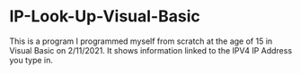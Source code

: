 # IP-Look-Up-Visual-Basic
This is a program I programmed myself from scratch at the age of 15 in Visual Basic on 2/11/2021. It shows information linked to the IPV4 IP Address you type in.
